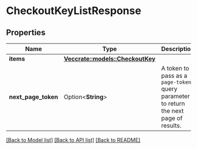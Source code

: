 # CheckoutKeyListResponse

## Properties

Name | Type | Description | Notes
------------ | ------------- | ------------- | -------------
**items** | [**Vec<crate::models::CheckoutKey>**](CheckoutKey.md) |  | 
**next_page_token** | Option<**String**> | A token to pass as a `page-token` query parameter to return the next page of results. | 

[[Back to Model list]](../README.md#documentation-for-models) [[Back to API list]](../README.md#documentation-for-api-endpoints) [[Back to README]](../README.md)


